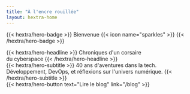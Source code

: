 ```yaml
---
title: "À l'encre rouillée"
layout: hextra-home
---
```


{{< hextra/hero-badge >}}
  <span>Bienvenue</span>
  {{< icon name="sparkles" >}}
{{< /hextra/hero-badge >}}

<div class="hx-mt-6 hx-mb-6">
{{< hextra/hero-headline >}}
  Chroniques d'un corsaire&nbsp;<br class="sm:hx-block hx-hidden" />du cyberspace
{{< /hextra/hero-headline >}}
</div>

<div class="hx-mb-12">
{{< hextra/hero-subtitle >}}
  40 ans d'aventures dans la tech.&nbsp;<br class="sm:hx-block hx-hidden" />Développement, DevOps, et réflexions sur l'univers numérique.
{{< /hextra/hero-subtitle >}}
</div>

<div class="hx-mb-6">
{{< hextra/hero-button text="Lire le blog" link="/blog" >}}
</div>
